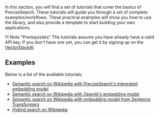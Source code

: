 In this section, you will find a set of tutorials that cover the basics of PreciseSearch. 
These tutorials will guide you through a set of complete examples/workflows. 
These practical examples will show you how to use the library, and also provide a template to start building your own applications.


!!! Note "Prerequisites"
    The tutorials assume you have already have a valid API key. 
    If you don't have one yet, you can get it by signing up on the [VectorStackAI](https://vectorstack.ai).

## Examples
Below is a list of the available tutorials:

- [Semantic search on Wikipedia with PreciseSearch's integrated embedding model](https://colab.research.google.com/github/vectorstack-ai/vectorstackai-python/blob/main/examples/tutorials/semantic_search_with_integrated_embeddings.ipynb)
- [Semantic search on Wikipedia with OpenAI's embedding model](https://colab.research.google.com/github/vectorstack-ai/vectorstackai-python/blob/main/examples/tutorials/semantic_search_with_openai_embeddings.ipynb)
- [Semantic search on Wikipedia with embedding model from Sentence Transformers](https://colab.research.google.com/github/vectorstack-ai/vectorstackai-python/blob/main/examples/tutorials/semantic_search_with_sentence_transformer.ipynb)
- [Hybrid search on Wikipedia](https://colab.research.google.com/github/vectorstack-ai/vectorstackai-python/blob/main/examples/tutorials/hybrid_search.ipynb)

